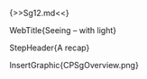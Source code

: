 {>>Sg12.md<<}

WebTitle{Seeing – with light}

StepHeader{A recap}

InsertGraphic{CPSgOverview.png}



